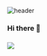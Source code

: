 ![header](https://capsule-render.vercel.app/api?type=waving&color=auto&height=300&section=header&text=Mango&fontSize=90)


### Hi there 👋
### <a href="https://devmingz.notion.site/ITS-ME-cd33d8334e654fb9ad65b3e4062b8356"><img src="https://pbs.twimg.com/profile_images/1510138251889328128/mCjpYHqx_200x200.png"/></a>

<!--
**kimmming/kimmming** is a ✨ _special_ ✨ repository because its `README.md` (this file) appears on your GitHub profile.

Here are some ideas to get you started:

- 🔭 I’m currently working on ...
- 🌱 I’m currently learning ...
- 👯 I’m looking to collaborate on ...
- 🤔 I’m looking for help with ...
- 💬 Ask me about ...
- 📫 How to reach me: ...
- 😄 Pronouns: ...
- ⚡ Fun fact: ...
-->

